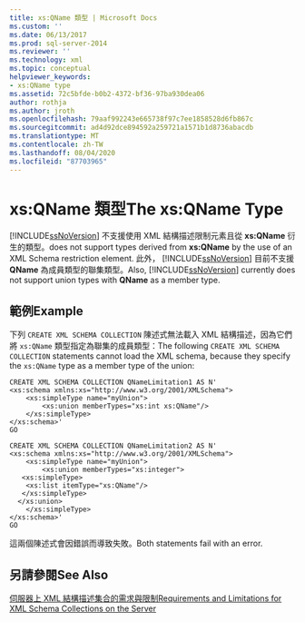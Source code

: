 ```yaml
---
title: xs:QName 類型 | Microsoft Docs
ms.custom: ''
ms.date: 06/13/2017
ms.prod: sql-server-2014
ms.reviewer: ''
ms.technology: xml
ms.topic: conceptual
helpviewer_keywords:
- xs:QName type
ms.assetid: 72c5bfde-b0b2-4372-bf36-97ba930dea06
author: rothja
ms.author: jroth
ms.openlocfilehash: 79aaf992243e665738f97c7ee1858528d6fb867c
ms.sourcegitcommit: ad4d92dce894592a259721a1571b1d8736abacdb
ms.translationtype: MT
ms.contentlocale: zh-TW
ms.lasthandoff: 08/04/2020
ms.locfileid: "87703965"
---
```

# <a name="the-xsqname-type"></a><span data-ttu-id="223ec-102">xs:QName 類型</span><span class="sxs-lookup"><span data-stu-id="223ec-102">The xs:QName Type</span></span>
  [!INCLUDE[ssNoVersion](../../includes/ssnoversion-md.md)] <span data-ttu-id="223ec-103">不支援使用 XML 結構描述限制元素且從 **xs:QName** 衍生的類型。</span><span class="sxs-lookup"><span data-stu-id="223ec-103">does not support types derived from **xs:QName** by the use of an XML Schema restriction element.</span></span> <span data-ttu-id="223ec-104">此外， [!INCLUDE[ssNoVersion](../../includes/ssnoversion-md.md)] 目前不支援 **QName** 為成員類型的聯集類型。</span><span class="sxs-lookup"><span data-stu-id="223ec-104">Also, [!INCLUDE[ssNoVersion](../../includes/ssnoversion-md.md)] currently does not support union types with **QName** as a member type.</span></span>  
  
## <a name="example"></a><span data-ttu-id="223ec-105">範例</span><span class="sxs-lookup"><span data-stu-id="223ec-105">Example</span></span>  
 <span data-ttu-id="223ec-106">下列 `CREATE XML SCHEMA COLLECTION` 陳述式無法載入 XML 結構描述，因為它們將 `xs:QName` 類型指定為聯集的成員類型：</span><span class="sxs-lookup"><span data-stu-id="223ec-106">The following `CREATE XML SCHEMA COLLECTION` statements cannot load the XML schema, because they specify the `xs:QName` type as a member type of the union:</span></span>  
  
```  
CREATE XML SCHEMA COLLECTION QNameLimitation1 AS N'  
<xs:schema xmlns:xs="http://www.w3.org/2001/XMLSchema">  
    <xs:simpleType name="myUnion">  
        <xs:union memberTypes="xs:int xs:QName"/>  
    </xs:simpleType>  
</xs:schema>'  
GO  
  
CREATE XML SCHEMA COLLECTION QNameLimitation2 AS N'  
<xs:schema xmlns:xs="http://www.w3.org/2001/XMLSchema">  
    <xs:simpleType name="myUnion">  
        <xs:union memberTypes="xs:integer">  
   <xs:simpleType>  
    <xs:list itemType="xs:QName"/>  
   </xs:simpleType>  
  </xs:union>  
    </xs:simpleType>  
</xs:schema>'  
GO  
```  
  
 <span data-ttu-id="223ec-107">這兩個陳述式會因錯誤而導致失敗。</span><span class="sxs-lookup"><span data-stu-id="223ec-107">Both statements fail with an error.</span></span>  
  
## <a name="see-also"></a><span data-ttu-id="223ec-108">另請參閱</span><span class="sxs-lookup"><span data-stu-id="223ec-108">See Also</span></span>  
 [<span data-ttu-id="223ec-109">伺服器上 XML 結構描述集合的需求與限制</span><span class="sxs-lookup"><span data-stu-id="223ec-109">Requirements and Limitations for XML Schema Collections on the Server</span></span>](requirements-and-limitations-for-xml-schema-collections-on-the-server.md)  
  
  
